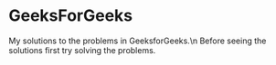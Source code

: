# GeeksForGeeks
My solutions to the problems in GeeksforGeeks.\n
Before seeing the solutions first try solving the problems.

